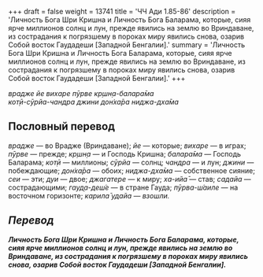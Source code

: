 +++
draft = false
weight = 13741
title = 'ЧЧ Ади 1.85-86'
description = 'Личность Бога Шри Кришна и Личность Бога Баларама, которые, сияя ярче миллионов солнц и лун, прежде явились на землю во Вриндаване, из сострадания к погрязшему в пороках миру явились снова, озарив Собой восток Гаудадеши [Западной Бенгалии].'
summary = 'Личность Бога Шри Кришна и Личность Бога Баларама, которые, сияя ярче миллионов солнц и лун, прежде явились на землю во Вриндаване, из сострадания к погрязшему в пороках миру явились снова, озарив Собой восток Гаудадеши [Западной Бенгалии].'
+++

_врадже йе вихаре пӯрве кр̣шн̣а-балара̄ма  
кот̣ӣ-сӯрйа-чандра джини дон̇ха̄ра ниджа-дха̄ма_

## Пословный перевод

_врадже_ — во Врадже (Вриндаване); _йе_ — которые; _вихаре_ — в играх; _пӯрве_ — прежде; _кр̣шн̣а_ — и Господь Кришна; _балара̄ма_ — Господь Баларама; _кот̣ӣ_ — миллионы; _сӯрйа_ — солнц; _чандра_ — и лун; _джини_ — побеждающие; _дон̇ха̄ра_ — обоих; _ниджа_\-_дха̄ма_ — собственное сияние; _сеи_ — эти; _дуи_ — двое; _джагатере_ — к миру; _ха_\-_ийа̄_ — став; _садайа_ — сострадающими; _гауд̣а_\-_деш́е_ — в стране Гауда; _пӯрва_\-_ш́аиле_ — на восточном горизонте; _карила̄</em>_ _<em>удайа_ — взошли.

## Перевод

**Личность Бога Шри Кришна и Личность Бога Баларама, которые, сияя ярче миллионов солнц и лун, прежде явились на землю во Вриндаване, из сострадания к погрязшему в пороках миру явились снова, озарив Собой восток Гаудадеши \[Западной Бенгалии\].**
